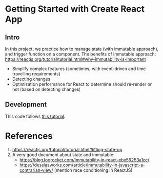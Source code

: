 # Getting Started with Create React App
## Intro
In this project, we practice how to manage state (with immutable approach), and trigger function on a component.
The benefits of immutable approach: https://reactjs.org/tutorial/tutorial.html#why-immutability-is-important
- Simplify complex features (sometimes, with event-driven and time travelling requirements)
- Detecting changes
- Optimization performance for React to determine should re-render or not (based on detecting changes)

## Development 
This code follows [this tutorial](https://reactjs.org/tutorial/tutorial.html#lifting-state-up). <br/> 

# References
1. https://reactjs.org/tutorial/tutorial.html#lifting-state-up
1. A very good document about state and immutable: 
    - https://blog.logrocket.com/immutability-in-react-ebe55253a1cc/
    - https://desalasworks.com/article/immutability-in-javascript-a-contrarian-view/ (mention race conditioning in ReactJS)